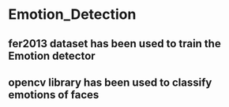 # Emotion_Detection
## fer2013 dataset has been used to train the Emotion detector
## opencv library has been used to classify emotions of faces
